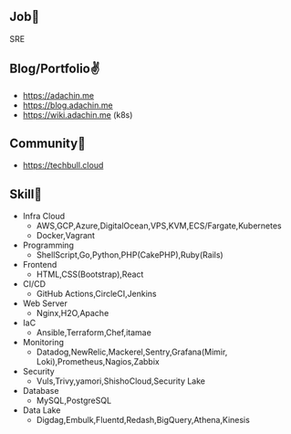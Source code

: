 


## Job🏃

SRE

## Blog/Portfolio✌️
- https://adachin.me
- https://blog.adachin.me
- https://wiki.adachin.me (k8s)

## Community🙌
- https://techbull.cloud

## Skill📖

- Infra Cloud
  - AWS,GCP,Azure,DigitalOcean,VPS,KVM,ECS/Fargate,Kubernetes
  - Docker,Vagrant
- Programming 
  - ShellScript,Go,Python,PHP(CakePHP),Ruby(Rails)
- Frontend
  - HTML,CSS(Bootstrap),React
- CI/CD
  - GitHub Actions,CircleCI,Jenkins
- Web Server
  - Nginx,H2O,Apache
- IaC
  - Ansible,Terraform,Chef,itamae
- Monitoring
  - Datadog,NewRelic,Mackerel,Sentry,Grafana(Mimir, Loki),Prometheus,Nagios,Zabbix
- Security
  - Vuls,Trivy,yamori,ShishoCloud,Security Lake
- Database
  - MySQL,PostgreSQL
- Data Lake
  - Digdag,Embulk,Fluentd,Redash,BigQuery,Athena,Kinesis
